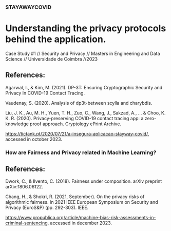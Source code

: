 ### STAYAWAYCOVID

# Understanding the privacy protocols behind the application.

Case Study #1 // Security and Privacy // Masters in Engineering and Data Science // Universidade de Coimbra //2023

## References:

Agarwal, I., & Kim, M. (2021). DP-3T: Ensuring Cryptographic Security and Privacy In COVID-19 Contact Tracing.

Vaudenay, S. (2020). Analysis of dp3t-between scylla and charybdis.

Liu, J. K., Au, M. H., Yuen, T. H., Zuo, C., Wang, J., Sakzad, A., ... & Choo, K. K. R. (2020). Privacy-preserving COVID-19 contact tracing app: a zero-knowledge proof approach. Cryptology ePrint Archive.

https://tictank.pt/2020/07/21/a-insegura-aplicacao-stayway-covid/, accessed in october 2023.


### How are Fairness and Privacy related in Machine Learning? 

## References:
Dwork, C., & Ilvento, C. (2018). Fairness under composition. arXiv preprint arXiv:1806.06122.

Chang, H., & Shokri, R. (2021, September). On the privacy risks of algorithmic fairness. In 2021 IEEE European Symposium on Security and Privacy (EuroS&P) (pp. 292-303). IEEE.

https://www.propublica.org/article/machine-bias-risk-assessments-in-criminal-sentencing, accessed in december 2023.
